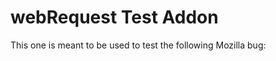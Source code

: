 webRequest Test Addon
====================

This one is meant to be used to test the following Mozilla bug:
